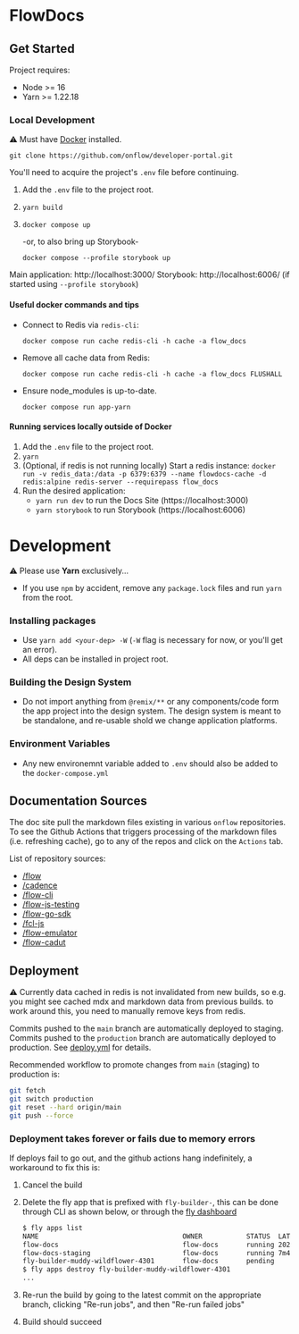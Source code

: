 # FlowDocs

## Get Started

Project requires:

- Node >= 16
- Yarn >= 1.22.18

### Local Development

⚠️ Must have [Docker](https://docs.docker.com/get-docker/) installed.

```
git clone https://github.com/onflow/developer-portal.git
```

You'll need to acquire the project's `.env` file before continuing.

1. Add the `.env` file to the project root.
2. `yarn build`
3. `docker compose up`

   -or, to also bring up Storybook-

   `docker compose --profile storybook up`

Main application: http://localhost:3000/
Storybook: http://localhost:6006/ (if started using `--profile storybook`)

#### Useful docker commands and tips

- Connect to Redis via `redis-cli`:

  `docker compose run cache redis-cli -h cache -a flow_docs`

- Remove all cache data from Redis:

  `docker compose run cache redis-cli -h cache -a flow_docs FLUSHALL`

- Ensure node_modules is up-to-date.

  `docker compose run app-yarn`

#### Running services locally outside of Docker

1. Add the `.env` file to the project root.
2. `yarn`
3. (Optional, if redis is not running locally) Start a redis instance: `docker run -v redis_data:/data -p 6379:6379 --name flowdocs-cache -d redis:alpine redis-server --requirepass flow_docs`
4. Run the desired application:
   - `yarn run dev` to run the Docs Site (https://localhost:3000)
   - `yarn storybook` to run Storybook (https://localhost:6006)

# Development

⚠️ Please use **Yarn** exclusively...

- If you use `npm` by accident, remove any `package.lock` files and run `yarn` from the root.

### Installing packages

- Use `yarn add <your-dep> -W` (`-W` flag is necessary for now, or you'll get an error).
- All deps can be installed in project root.

### Building the Design System

- Do not import anything from `@remix/**` or any components/code form the app project into the design system. The design system is meant to be standalone, and re-usable shold we change application platforms.

### Environment Variables

- Any new environemnt variable added to `.env` should also be added to the `docker-compose.yml`

## Documentation Sources

The doc site pull the markdown files existing in various `onflow` repositories. To see the Github Actions that triggers processing of the markdown files (i.e. refreshing cache), go to any of the repos and click on the `Actions` tab.

List of repository sources:

- [/flow](https://github.com/onflow/flow)
- [/cadence](https://github.com/onflow/cadence)
- [/flow-cli](https://github.com/onflow/flow-cli)
- [/flow-js-testing](https://github.com/onflow/flow-js-testing)
- [/flow-go-sdk](https://github.com/onflow/flow-go-sdk)
- [/fcl-js](https://github.com/onflow/fcl-js)
- [/flow-emulator](https://github.com/onflow/flow-emulator)
- [/flow-cadut](https://github.com/onflow/flow-cadut)

## Deployment

⚠ Currently data cached in redis is not invalidated from new builds, so e.g. you might see cached mdx and markdown data from previous builds. to work around this, you need to manually remove keys from redis.

Commits pushed to the `main` branch are automatically deployed to staging. Commits pushed to the `production` branch are automatically deployed to production. See [deploy.yml](.github/workflows/deploy.yml) for details.

Recommended workflow to promote changes from `main` (staging) to production is:

```bash
git fetch
git switch production
git reset --hard origin/main
git push --force
```

### Deployment takes forever or fails due to memory errors

If deploys fail to go out, and the github actions hang indefinitely, a workaround to fix this is:

1. Cancel the build
1. Delete the fly app that is prefixed with `fly-builder-`, this can be done through CLI as shown below, or through the [fly dashboard](https://fly.io/dashboard/flow-docs)

   ```bash
   $ fly apps list
   NAME                                    OWNER           STATUS  LATEST DEPLOY
   flow-docs                               flow-docs       running 2022-06-22T00:07:40Z
   flow-docs-staging                       flow-docs       running 7m45s ago
   fly-builder-muddy-wildflower-4301       flow-docs       pending
   $ fly apps destroy fly-builder-muddy-wildflower-4301
   ...
   ```

1. Re-run the build by going to the latest commit on the appropriate branch, clicking "Re-run jobs", and then "Re-run failed jobs"
1. Build should succeed
